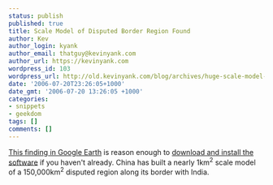 ```yaml
---
status: publish
published: true
title: Scale Model of Disputed Border Region Found
author: Kev
author_login: kyank
author_email: thatguy@kevinyank.com
author_url: https://kevinyank.com
wordpress_id: 103
wordpress_url: http://old.kevinyank.com/blog/archives/huge-scale-model-of-disputed-border-region-of-china-found-in-google-earth/
date: '2006-07-20T23:26:05+1000'
date_gmt: '2006-07-20 13:26:05 +1000'
categories:
- snippets
- geekdom
tags: []
comments: []
---
```

<p><a href="http://www.gearthblog.com/blog/archives/2006/07/huge_scale_mode.html">This  finding in Google Earth</a> is reason enough to <a href="http://earth.google.com/">download and install the software</a> if you haven't already. China has built a nearly 1km<sup>2</sup> scale model of a 150,000km<sup>2</sup> disputed region along its border with India.</p>
